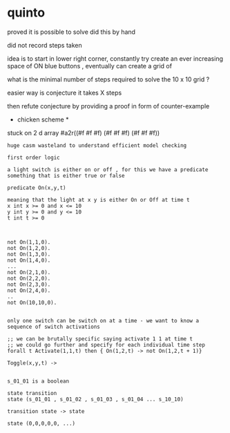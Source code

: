 # quinto

proved it is possible to solve did this by hand

did not record steps taken

idea is to start in lower right corner, constantly try create an ever increasing space of ON blue buttons , 
eventually can create a grid of 

what is the minimal number of steps required to solve the 10 x 10 grid ?

easier way is conjecture it takes X steps 

then refute conjecture by providing a proof in form of counter-example

* chicken scheme *

stuck on 2 d array 
#a2r((#f #f #f)
     (#f #f #f)
	 (#f #f #f))
	 
	 

```
huge casm wasteland to understand efficient model checking

first order logic

a light switch is either on or off , for this we have a predicate something that is either true or false 

predicate On(x,y,t) 

meaning that the light at x y is either On or Off at time t 
x int x >= 0 and x <= 10 
y int y >= 0 and y <= 10
t int t >= 0



not On(1,1,0).
not On(1,2,0).
not On(1,3,0).
not On(1,4,0).
...
not On(2,1,0).
not On(2,2,0).
not On(2,3,0).
not On(2,4,0).
..
not On(10,10,0).


only one switch can be switch on at a time - we want to know a sequence of switch activations 

;; we can be brutally specific saying activate 1 1 at time t
;; we could go further and specify for each individual time step 
forall t Activate(1,1,t) then { On(1,2,t) -> not On(1,2,t + 1)}

Toggle(x,y,t) -> 


s_01_01 is a boolean 

state transition
state (s_01_01 , s_01_02 , s_01_03 , s_01_04 ... s_10_10) 

transition state -> state

state (0,0,0,0,0, ...) 


```



